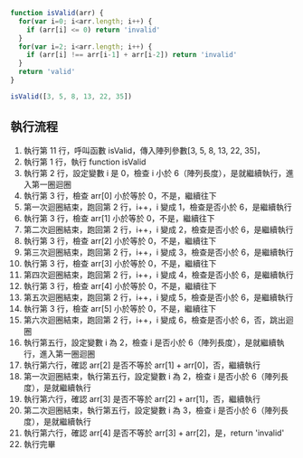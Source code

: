 ``` js
function isValid(arr) {
  for(var i=0; i<arr.length; i++) {
    if (arr[i] <= 0) return 'invalid'
  }
  for(var i=2; i<arr.length; i++) {
    if (arr[i] !== arr[i-1] + arr[i-2]) return 'invalid'
  }
  return 'valid'
} 

isValid([3, 5, 8, 13, 22, 35])
```

## 執行流程
1. 執行第 11 行，呼叫函數 isValid，傳入陣列參數[3, 5, 8, 13, 22, 35]，
2. 執行第 1 行，執行 function isValid
3. 執行第 2 行，設定變數 i 是 0，檢查 i 小於 6（陣列長度），是就繼續執行，進入第一圈迴圈
4. 執行第 3 行，檢查 arr[0] 小於等於 0，不是，繼續往下
5. 第一次迴圈結束，跑回第 2 行，i++，i 變成 1，檢查是否小於 6，是繼續執行
6. 執行第 3 行，檢查 arr[1] 小於等於 0，不是，繼續往下
7. 第二次迴圈結束，跑回第 2 行，i++，i 變成 2，檢查是否小於 6，是繼續執行
8. 執行第 3 行，檢查 arr[2] 小於等於 0，不是，繼續往下
9. 第三次迴圈結束，跑回第 2 行，i++，i 變成 3，檢查是否小於 6，是繼續執行
10. 執行第 3 行，檢查 arr[3] 小於等於 0，不是，繼續往下
11. 第四次迴圈結束，跑回第 2 行，i++，i 變成 4，檢查是否小於 6，是繼續執行
12. 執行第 3 行，檢查 arr[4] 小於等於 0，不是，繼續往下
13. 第五次迴圈結束，跑回第 2 行，i++，i 變成 5，檢查是否小於 6，是繼續執行
14. 執行第 3 行，檢查 arr[5] 小於等於 0，不是，繼續往下
15. 第六次迴圈結束，跑回第 2 行，i++，i 變成 6，檢查是否小於 6，否，跳出迴圈
16. 執行第五行，設定變數 i 為 2，檢查 i 是否小於 6（陣列長度），是就繼續執行，進入第一圈迴圈
17. 執行第六行，確認 arr[2] 是否不等於 arr[1] + arr[0]，否，繼續執行
18. 第一次迴圈結束，執行第五行，設定變數 i 為 2，檢查 i 是否小於 6（陣列長度），是就繼續執行
19. 執行第六行，確認 arr[3] 是否不等於 arr[2] + arr[1]，否，繼續執行
20. 第二次迴圈結束，執行第五行，設定變數 i 為 3，檢查 i 是否小於 6（陣列長度），是就繼續執行
21. 執行第六行，確認 arr[4] 是否不等於 arr[3] + arr[2]，是，return 'invalid'
22. 執行完畢